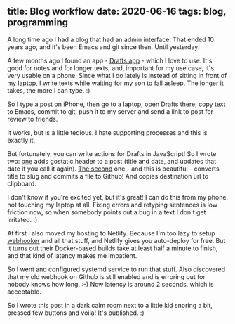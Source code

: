 title: Blog workflow
date: 2020-06-16
tags: blog, programming
----

A long time ago I had a blog that had an admin interface. That ended 10 years ago, and it's been Emacs and git since then. Until yesterday!

A few months ago I found an app - [Drafts.app](https://getdrafts.com/) - which I love to use. It's good for notes and for longer texts, and, important for my use case, it's very usable on a phone. Since what I do lately is instead of sitting in front of my laptop, I write texts while waiting for my son to fall asleep. The longer it takes, the more I can type. :)

So I type a post on iPhone, then go to a laptop, open Drafts there, copy text to Emacs, commit to git, push it to my server and send a link to post for review to friends. 

It works, but is a little tedious. I hate supporting processes and this is exactly it. 

But fortunately, you can write actions for Drafts in JavaScript! So I wrote two: [one](https://actions.getdrafts.com/a/104) adds gostatic header to a post (title and date, and updates that date if you call it again). [The second](https://actions.getdrafts.com/a/105) one - and this is beautiful - converts title to slug and commits a file to Github! And copies destination url to clipboard.

I don't know if you're excited yet, but it's great! I can do this from my phone, not touching my laptop at all. Fixing errors and retyping sentences is low friction now, so when somebody points out a bug in a text I don't get irritated. :)

At first I also moved my hosting to Netlify. Because I'm too lazy to setup [webhooker](https://github.com/piranha/webhooker/) and all that stuff, and Netlify gives you auto-deploy for free. But it turns out their Docker-based builds take at least half a minute to finish, and that kind of latency makes me impatient. 

So I went and configured systemd service to run that stuff. Also discovered that my old webhook on Github is still enabled and is erroring out for nobody knows how long. :-) Now latency is around 2 seconds, which is acceptable.

So I wrote this post in a dark calm room next to a little kid snoring a bit, pressed few buttons and voila! It's published. :)